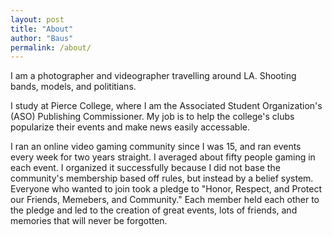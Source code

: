 ```yaml
---
layout: post
title: "About"
author: "Baus"
permalink: /about/
---
```


I am a photographer and videographer travelling around LA. Shooting bands, models, and polititians.

I study at Pierce College, where I am the Associated Student Organization's (ASO) Publishing Commissioner. My job is to help the college's clubs popularize their events and make news easily accessable.

I ran an online video gaming community since I was 15, and ran events every week for two years straight. I averaged about fifty people gaming in each event. I organized it successfully because I did not base the community's membership based off rules, but instead by a belief system. Everyone who wanted to join took a pledge to "Honor, Respect, and Protect our Friends, Memebers, and Community." Each member held each other to the pledge and led to the creation of great events, lots of friends, and memories that will never be forgotten.

